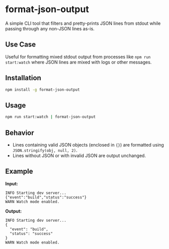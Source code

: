 # format-json-output

A simple CLI tool that filters and pretty-prints JSON lines from stdout while passing through any non-JSON lines as-is.

## Use Case

Useful for formatting mixed stdout output from processes like `npm run start:watch` where JSON lines are mixed with logs or other messages.

## Installation
```bash
npm install -g format-json-output
```

## Usage

```bash
npm run start:watch | format-json-output
```

## Behavior

- Lines containing valid JSON objects (enclosed in `{}`) are formatted using `JSON.stringify(obj, null, 2)`.
- Lines without JSON or with invalid JSON are output unchanged.

## Example

**Input:**

```
INFO Starting dev server...
{"event":"build","status":"success"}
WARN Watch mode enabled.
```

**Output:**

```
INFO Starting dev server...
{
  "event": "build",
  "status": "success"
}
WARN Watch mode enabled.
```
